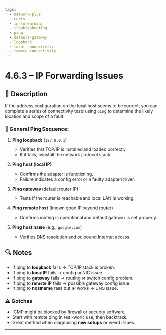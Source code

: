 ```yaml
---
tags:
  - network-plus
  - certs
  - ip-forwarding
  - troubleshooting
  - ping
  - default-gateway
  - loopback
  - local-connectivity
  - remote-connectivity
---
```


# 4.6.3 – IP Forwarding Issues

## 🧱 Description

If the address configuration on the local host seems to be correct, you can complete a series of connectivity tests using `ping` to determine the likely location and scope of a fault.

### 🔁 General Ping Sequence:
1. **Ping loopback** (`127.0.0.1`)  
   - Verifies that TCP/IP is installed and loaded correctly.  
   - If it fails, reinstall the network protocol stack.

2. **Ping host (local IP)**  
   - Confirms the adapter is functioning.  
   - Failure indicates a config error or a faulty adapter/driver.

3. **Ping gateway** (default router IP)  
   - Tests if the router is reachable and local LAN is working.

4. **Ping remote host** (known good IP beyond router)  
   - Confirms routing is operational and default gateway is set properly.

5. **Ping host name** (e.g., `google.com`)  
   - Verifies DNS resolution and outbound Internet access.

## 🔍 Notes
- If ping to **loopback** fails → TCP/IP stack is broken.
- If ping to **local IP** fails → config or NIC issue.
- If ping to **gateway** fails → routing or switch config problem.
- If ping to **remote IP** fails → possible gateway config issue.
- If ping to **hostname** fails but IP works → DNS issue.

### ⚠️ Gotchas
- ICMP might be blocked by firewall or security software.
- Start with remote ping in real-world use, then backtrack.
- Great method when diagnosing **new setups** or weird issues.

---
